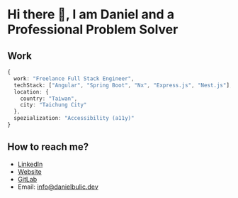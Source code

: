 # Hi there 👋, I am Daniel and a Professional Problem Solver

## Work
```typescript
{
  work: "Freelance Full Stack Engineer",
  techStack: ["Angular", "Spring Boot", "Nx", "Express.js", "Nest.js"],
  location: {
    country: "Taiwan",
    city: "Taichung City"
  },
  spezialization: "Accessibility (a11y)"
}
```

## How to reach me?
- [LinkedIn](https://www.linkedin.com/in/daniel-bulic-dev)
- [Website](https://www.danielbulic.dev/)
- [GitLab](https://gitlab.com/bulicovic)
- Email: info@danielbulic.dev

<!--
**bulicovic/bulicovic** is a ✨ _special_ ✨ repository because its `README.md` (this file) appears on your GitHub profile.

Here are some ideas to get you started:

- 🔭 I’m currently working on ...
- 🌱 I’m currently learning ...
- 👯 I’m looking to collaborate on ...
- 🤔 I’m looking for help with ...
- 💬 Ask me about ...
- 📫 How to reach me: ...
- 😄 Pronouns: ...
- ⚡ Fun fact: ...
-->
